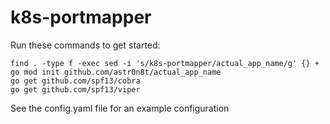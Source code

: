 # k8s-portmapper

Run these commands to get started:
```
find . -type f -exec sed -i 's/k8s-portmapper/actual_app_name/g' {} +
go mod init github.com/astr0n8t/actual_app_name
go get github.com/spf13/cobra
go get github.com/spf13/viper 
```

See the config.yaml file for an example configuration
